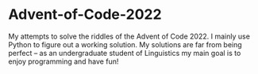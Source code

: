 # Advent-of-Code-2022

My attempts to solve the riddles of the Advent of Code 2022. I mainly use Python to figure out a working solution. My solutions are far from being perfect – as an undergraduate student of Linguistics my main goal is to enjoy programming and have fun!
